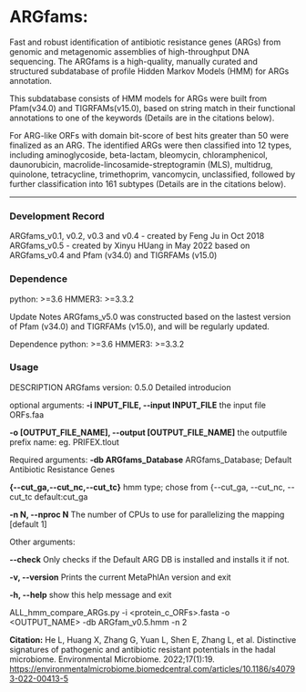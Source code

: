 # ARGfams: 

Fast and robust identification of antibiotic resistance genes (ARGs) from genomic and metagenomic assemblies of high-throughput DNA sequencing. The ARGfams is a high-quality, manually curated and structured subdatabase of profile Hidden Markov Models (HMM) for ARGs annotation.

This subdatabase consists of HMM models for ARGs  were built from Pfam(v34.0) and TIGRFAMs(v15.0), based on string match in their functional annotations to one of the keywords (Details are in the citations below).

For ARG-like ORFs with domain bit-score of best hits greater than 50 were finalized as an ARG. The identified ARGs were then classified into 12 types, including aminoglycoside, beta-lactam, bleomycin, chloramphenicol, daunorubicin, macrolide-lincosamide-streptogramin (MLS), multidrug, quinolone, tetracycline, trimethoprim, vancomycin, unclassified, followed by further classification  into 161 subtypes (Details are in the citations below).

---

### Development Record

ARGfams_v0.1, v0.2, v0.3 and v0.4 - created by Feng Ju in Oct 2018
ARGfams_v0.5 - created by Xinyu HUang in May 2022 based on ARGfams_v0.4 and Pfam (v34.0) and TIGRFAMs (v15.0)


### Dependence

python: >=3.6
HMMER3: >=3.3.2


Update Notes
ARGfams_v5.0 was constructed based on the lastest version of Pfam (v34.0) and TIGRFAMs (v15.0), and will be regularly updated.

Dependence
python: >=3.6
HMMER3: >=3.3.2

### Usage
DESCRIPTION ARGfams version: 0.5.0 Detailed introducion

optional arguments:
**-i INPUT_FILE, --input INPUT_FILE**
the input file ORFs.faa

**-o [OUTPUT_FILE_NAME], --output [OUTPUT_FILE_NAME]**
the outputfile prefix name: eg. PRIFEX.tlout

Required arguments:
**-db ARGfams_Database**
ARGfams_Database; Default Antibiotic Resistance Genes

**{--cut_ga,--cut_nc,--cut_tc}**
hmm type; chose from {--cut_ga, --cut_nc, --cut_tc default:cut_ga

**-n N, --nproc N**
The number of CPUs to use for parallelizing the mapping [default 1]

Other arguments:

**--check**
Only checks if the Default ARG DB is installed and installs it if not.

**-v, --version**
Prints the current MetaPhlAn version and exit

**-h, --help**
show this help message and exit


ALL_hmm_compare_ARGs.py -i <protein_c_ORFs>.fasta -o <OUTPUT_NAME> -db ARGfam_v0.5.hmm -n 2



**Citation:** He L, Huang X, Zhang G, Yuan L, Shen E, Zhang L, et al. Distinctive signatures of pathogenic and antibiotic resistant potentials in the hadal microbiome. Environmental Microbiome. 2022;17(1):19. https://environmentalmicrobiome.biomedcentral.com/articles/10.1186/s40793-022-00413-5
